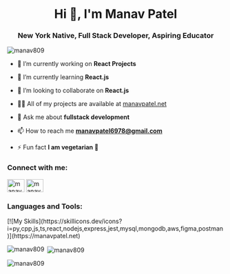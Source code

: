 <h1 align="center">Hi 👋, I'm Manav Patel</h1>
<h3 align="center">New York Native, Full Stack Developer, Aspiring Educator</h3>

<p align="left"> <img src="https://komarev.com/ghpvc/?username=manav809&label=Profile%20views&color=0e75b6&style=flat" alt="manav809" /> </p>

- 🔭 I’m currently working on **React Projects**

- 🌱 I’m currently learning **React.js**

- 👯 I’m looking to collaborate on **React.js**

- 👨‍💻 All of my projects are available at [manavpatel.net](manavpatel.net)

- 💬 Ask me about **fullstack development**

- 📫 How to reach me **manavpatel6978@gmail.com**

- ⚡ Fun fact **I am vegetarian 🥗**

<h3 align="left">Connect with me:</h3>
<p align="left">
<a href="https://linkedin.com/in/manavpatel809" target="blank"><img align="center" src="https://raw.githubusercontent.com/rahuldkjain/github-profile-readme-generator/master/src/images/icons/Social/linked-in-alt.svg" alt="manavpatel809" height="30" width="40" /></a>
<a href="https://www.leetcode.com/manav809" target="blank"><img align="center" src="https://raw.githubusercontent.com/rahuldkjain/github-profile-readme-generator/master/src/images/icons/Social/leet-code.svg" alt="manav809" height="30" width="40" /></a>
</p>

<h3 align="left">Languages and Tools:</h3>
[![My Skills](https://skillicons.dev/icons?i=py,cpp,js,ts,react,nodejs,express,jest,mysql,mongodb,aws,figma,postman)](https://manavpatel.net)

<p><img align="left" src="https://github-readme-stats.vercel.app/api/top-langs?username=manav809&show_icons=true&locale=en&layout=compact" alt="manav809" /></p>

<p>&nbsp;<img align="center" src="https://github-readme-stats.vercel.app/api?username=manav809&show_icons=true&locale=en" alt="manav809" /></p>

<p><img align="center" src="https://github-readme-streak-stats.herokuapp.com/?user=manav809&" alt="manav809" /></p>
